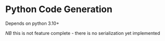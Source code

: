 Python Code Generation
======================

Depends on python 3.10+

*NB* this is not feature complete - there is no serialization yet implemented


